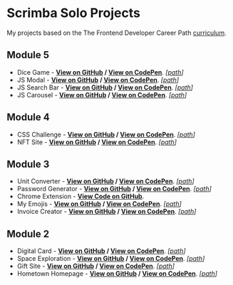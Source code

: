 # Scrimba Solo Projects

My projects based on the The Frontend Developer Career Path [curriculum](https://scrimba.com/learn/frontend).

## Module 5

- Dice Game - __[View on GitHub](https://arcismd.github.io/scrimba/challenge-dice-game/) / [View on CodePen](https://codepen.io/arcismd/pen/ExQNbQo)__. _[[path](https://github.com/arcismd/scrimba/tree/main/challenge-dice-game)]_
- JS Modal - __[View on GitHub](https://arcismd.github.io/scrimba/js-modal-search-bar-carousel/modal/) / [View on CodePen](https://codepen.io/arcismd/pen/qBxqVVY)__. _[[path](https://github.com/arcismd/scrimba/tree/main/js-modal-search-bar-carousel/modal)]_
- JS Search Bar - __[View on GitHub](https://arcismd.github.io/scrimba/js-modal-search-bar-carousel/search-bar/) / [View on CodePen](https://codepen.io/arcismd/pen/wvyoPpv)__. _[[path](https://github.com/arcismd/scrimba/tree/main/js-modal-search-bar-carousel/search-bar)]_
- JS Carousel - __[View on GitHub](https://arcismd.github.io/scrimba/js-modal-search-bar-carousel/carousel/) / [View on CodePen](https://codepen.io/arcismd/pen/YzepEYd)__. _[[path](https://github.com/arcismd/scrimba/tree/main//js-modal-search-bar-carousel/carousel)]_

## Module 4

- CSS Challenge - __[View on GitHub](https://arcismd.github.io/scrimba/css-challenge/) / [View on CodePen](https://codepen.io/arcismd/pen/poayqRG)__. _[[path](https://github.com/arcismd/scrimba/tree/main/css-challenge)]_
- NFT Site - __[View on GitHub](https://arcismd.github.io/scrimba/NFT-site/) / [View on CodePen](https://codepen.io/arcismd/pen/dydMwWN)__. _[[path](https://github.com/arcismd/scrimba/tree/main/NFT-site)]_

## Module 3

- Unit Converter - __[View on GitHub](https://arcismd.github.io/scrimba/solo-project-unit-converter/) / [View on CodePen](https://codepen.io/arcismd/pen/eYVNGaX)__. _[[path](https://github.com/arcismd/scrimba/tree/main/solo-project-unit-converter)]_
- Password Generator - __[View on GitHub](https://arcismd.github.io/scrimba/solo-project-pass-generator/) / [View on CodePen](https://codepen.io/arcismd/pen/JjpYRvp)__. _[[path](https://github.com/arcismd/scrimba/tree/main/solo-project-pass-generator)]_
- Chrome Extension - __[View Code on GitHub](https://github.com/arcismd/scrimba/tree/main/chrome-extension-project/)__.
- My Emojis - __[View on GitHub](https://arcismd.github.io/scrimba/solo-project-my-emojis/) / [View on CodePen](https://codepen.io/arcismd/pen/ZErboxp)__. _[[path](https://github.com/arcismd/scrimba/tree/main/solo-project-my-emojis)]_
- Invoice Creator - __[View on GitHub](https://arcismd.github.io/scrimba/solo-project-invoice-creator/) / [View on CodePen](https://codepen.io/arcismd/pen/gOvPRRm)__. _[[path](https://github.com/arcismd/scrimba/tree/main/solo-project-invoice-creator)]_

## Module 2

- Digital Card - __[View on GitHub](https://arcismd.github.io/scrimba/solo-digital-bussines-card/) / [View on CodePen](https://codepen.io/arcismd/pen/XWZXBGv)__. _[[path](https://github.com/arcismd/scrimba/tree/main/solo-digital-bussines-card)]_
- Space Exploration - __[View on GitHub](https://arcismd.github.io/scrimba/solo-space-exploration/) / [View on CodePen](https://codepen.io/arcismd/pen/vYdLPBY)__. _[[path](https://github.com/arcismd/scrimba/tree/main/solo-space-exploration)]_
- Gift Site - __[View on GitHub](https://arcismd.github.io/scrimba/solo-gift-site/) / [View on CodePen](https://codepen.io/arcismd/pen/vYdLPYY)__. _[[path](https://github.com/arcismd/scrimba/tree/main/solo-gift-site)]_
- Hometown Homepage - __[View on GitHub](https://arcismd.github.io/scrimba/hometown-homepage/) / [View on CodePen](https://codepen.io/arcismd/pen/NWyxJWp)__. _[[path](https://github.com/arcismd/scrimba/tree/main/hometown-homepage)]_
